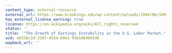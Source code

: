 ```yaml
---
content_type: external-resource
external_url: https://www.brookings.edu/wp-content/uploads/1994/06/1994b_bpea_gottschalk_moffitt_katz_dickens.pdf
has_external_license_warning: true
license: https://en.wikipedia.org/wiki/All_rights_reserved
status: ''
title: '"The Growth of Earnings Instability in the U.S. Labor Market." (PDF - 4.6MB)'
uid: e6316c1d-2187-4554-b9e1-93b1db4602d6
wayback_url: ''
---
```


